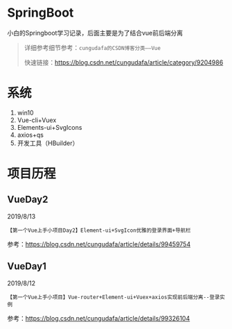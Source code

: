 ﻿# SpringBoot
小白的Springboot学习记录，后面主要是为了结合vue前后端分离

>详细参考细节参考：`cungudafa的CSDN博客分类——Vue`
>
>快速链接：https://blog.csdn.net/cungudafa/article/category/9204986

# 系统

1. win10
2. Vue-cli+Vuex
3. Elements-ui+SvgIcons
4. axios+qs
5. 开发工具（HBuilder）

# 项目历程


## VueDay2

2019/8/13

`【第一个Vue上手小项目Day2】Element-ui+SvgIcon优雅的登录界面+导航栏`

参考：https://blog.csdn.net/cungudafa/article/details/99459754


## VueDay1

2019/8/12

`【第一个Vue上手小项目】Vue-router+Element-ui+Vuex+axios实现前后端分离--登录实例`

参考：https://blog.csdn.net/cungudafa/article/details/99326104
